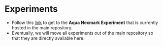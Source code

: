 # Experiments

* Follow this [link](https://github.com/aqua-language/aqua/tree/master/experiments/nexmark) to get to the **Aqua Nexmark Experiment** that is currently hosted in the main repository.
* Eventually, we will move all experiments out of the main repository so that they are directly available here.
